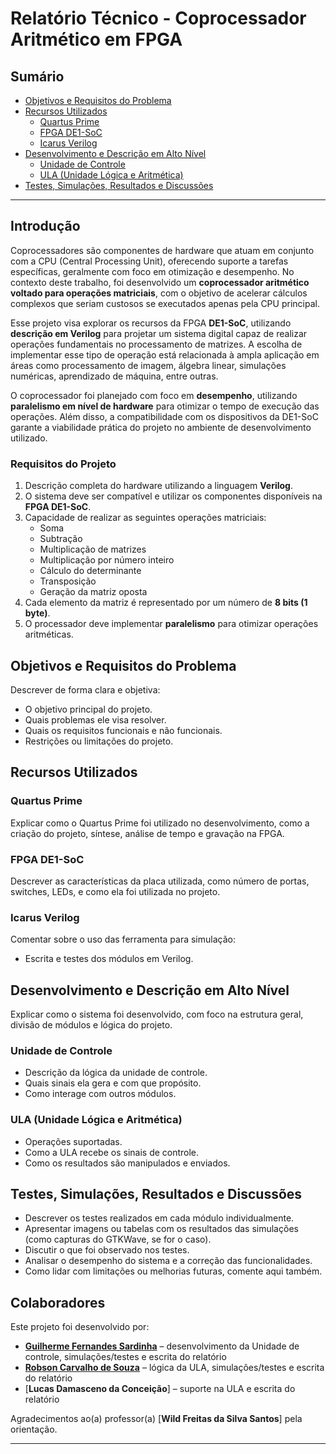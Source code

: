 # Relatório Técnico - Coprocessador Aritmético em FPGA

## Sumário

- [Objetivos e Requisitos do Problema](#objetivos-e-requisitos-do-problema)
- [Recursos Utilizados](#recursos-utilizados)
  - [Quartus Prime](#quartus-prime)
  - [FPGA DE1-SoC](#fpga-de1-soc)
  - [Icarus Verilog](#icarus-verilog)
- [Desenvolvimento e Descrição em Alto Nível](#desenvolvimento-e-descrição-em-alto-nível)
  - [Unidade de Controle](#unidade-de-controle)
  - [ULA (Unidade Lógica e Aritmética)](#ula-unidade-lógica-e-aritmética)
- [Testes, Simulações, Resultados e Discussões](#testes-simulações-resultados-e-discussões)

---

## Introdução

Coprocessadores são componentes de hardware que atuam em conjunto com a CPU (Central Processing Unit), oferecendo suporte a tarefas específicas, geralmente com foco em otimização e desempenho. No contexto deste trabalho, foi desenvolvido um **coprocessador aritmético voltado para operações matriciais**, com o objetivo de acelerar cálculos complexos que seriam custosos se executados apenas pela CPU principal.

Esse projeto visa explorar os recursos da FPGA **DE1-SoC**, utilizando **descrição em Verilog** para projetar um sistema digital capaz de realizar operações fundamentais no processamento de matrizes. A escolha de implementar esse tipo de operação está relacionada à ampla aplicação em áreas como processamento de imagem, álgebra linear, simulações numéricas, aprendizado de máquina, entre outras.

O coprocessador foi planejado com foco em **desempenho**, utilizando **paralelismo em nível de hardware** para otimizar o tempo de execução das operações. Além disso, a compatibilidade com os dispositivos da DE1-SoC garante a viabilidade prática do projeto no ambiente de desenvolvimento utilizado.

### Requisitos do Projeto

1. Descrição completa do hardware utilizando a linguagem **Verilog**.  
2. O sistema deve ser compatível e utilizar os componentes disponíveis na **FPGA DE1-SoC**.  
3. Capacidade de realizar as seguintes operações matriciais:
   - Soma  
   - Subtração  
   - Multiplicação de matrizes  
   - Multiplicação por número inteiro  
   - Cálculo do determinante  
   - Transposição  
   - Geração da matriz oposta  
4. Cada elemento da matriz é representado por um número de **8 bits (1 byte)**.  
5. O processador deve implementar **paralelismo** para otimizar operações aritméticas. 

## Objetivos e Requisitos do Problema

Descrever de forma clara e objetiva:
- O objetivo principal do projeto.
- Quais problemas ele visa resolver.
- Quais os requisitos funcionais e não funcionais.
- Restrições ou limitações do projeto.

## Recursos Utilizados

### Quartus Prime
Explicar como o Quartus Prime foi utilizado no desenvolvimento, como a criação do projeto, síntese, análise de tempo e gravação na FPGA.

### FPGA DE1-SoC
Descrever as características da placa utilizada, como número de portas, switches, LEDs, e como ela foi utilizada no projeto.

### Icarus Verilog
Comentar sobre o uso das ferramenta para simulação:
- Escrita e testes dos módulos em Verilog.

## Desenvolvimento e Descrição em Alto Nível

Explicar como o sistema foi desenvolvido, com foco na estrutura geral, divisão de módulos e lógica do projeto.

### Unidade de Controle
- Descrição da lógica da unidade de controle.
- Quais sinais ela gera e com que propósito.
- Como interage com outros módulos.

### ULA (Unidade Lógica e Aritmética)
- Operações suportadas.
- Como a ULA recebe os sinais de controle.
- Como os resultados são manipulados e enviados.

## Testes, Simulações, Resultados e Discussões

- Descrever os testes realizados em cada módulo individualmente.
- Apresentar imagens ou tabelas com os resultados das simulações (como capturas do GTKWave, se for o caso).
- Discutir o que foi observado nos testes.
- Analisar o desempenho do sistema e a correção das funcionalidades.
- Como lidar com limitações ou melhorias futuras, comente aqui também.

## Colaboradores

Este projeto foi desenvolvido por:

- [**Guilherme Fernandes Sardinha**](https://github.com/DrizinCoder) – desenvolvimento da Unidade de controle, simulações/testes e escrita do relatório  
- [**Robson Carvalho de Souza**](https://github.com/Robson-Carvalho) – lógica da ULA, simulações/testes e escrita do relatório
- [**Lucas Damasceno da Conceição**] – suporte na ULA e escrita do relatório  

Agradecimentos ao(a) professor(a) [**Wild Freitas da Silva Santos**] pela orientação.


---

